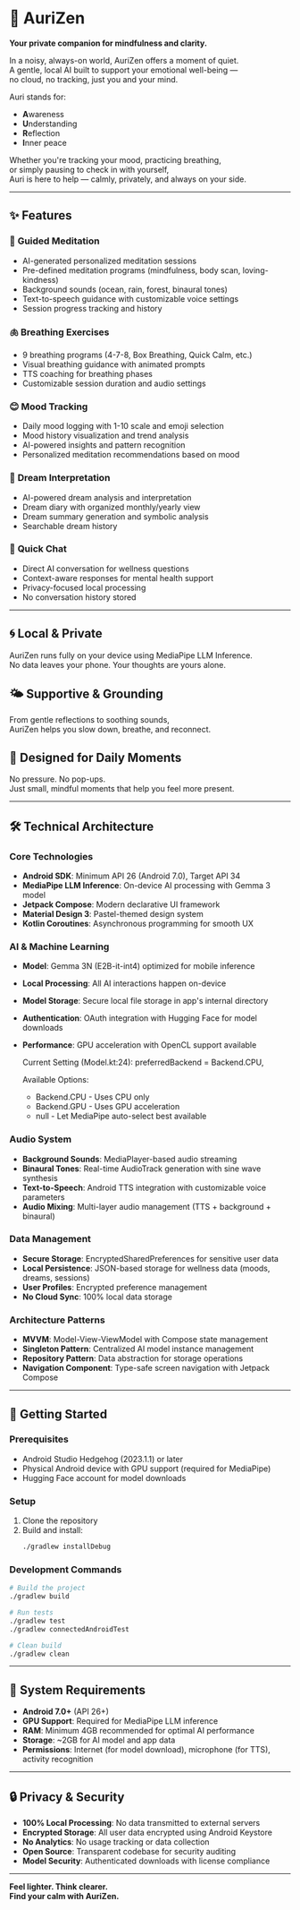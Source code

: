 # 🌿 AuriZen
**Your private companion for mindfulness and clarity.**

In a noisy, always-on world, AuriZen offers a moment of quiet.  
A gentle, local AI built to support your emotional well-being —  
no cloud, no tracking, just you and your mind.

Auri stands for:

- **A**wareness
- **U**nderstanding
- **R**eflection
- **I**nner peace

Whether you're tracking your mood, practicing breathing,  
or simply pausing to check in with yourself,  
Auri is here to help — calmly, privately, and always on your side.

---

## ✨ Features

### 🧘 **Guided Meditation**
- AI-generated personalized meditation sessions
- Pre-defined meditation programs (mindfulness, body scan, loving-kindness)
- Background sounds (ocean, rain, forest, binaural tones)
- Text-to-speech guidance with customizable voice settings
- Session progress tracking and history

### 🫁 **Breathing Exercises**
- 9 breathing programs (4-7-8, Box Breathing, Quick Calm, etc.)
- Visual breathing guidance with animated prompts
- TTS coaching for breathing phases
- Customizable session duration and audio settings

### 😊 **Mood Tracking**
- Daily mood logging with 1-10 scale and emoji selection
- Mood history visualization and trend analysis
- AI-powered insights and pattern recognition
- Personalized meditation recommendations based on mood

### 🌙 **Dream Interpretation**
- AI-powered dream analysis and interpretation
- Dream diary with organized monthly/yearly view
- Dream summary generation and symbolic analysis
- Searchable dream history

### 💬 **Quick Chat**
- Direct AI conversation for wellness questions
- Context-aware responses for mental health support
- Privacy-focused local processing
- No conversation history stored

---

## 🌀 Local & Private
AuriZen runs fully on your device using MediaPipe LLM Inference.  
No data leaves your phone. Your thoughts are yours alone.

## 🌤️ Supportive & Grounding
From gentle reflections to soothing sounds,  
AuriZen helps you slow down, breathe, and reconnect.

## 🌱 Designed for Daily Moments
No pressure. No pop-ups.  
Just small, mindful moments that help you feel more present.

---

## 🛠️ Technical Architecture

### **Core Technologies**
- **Android SDK**: Minimum API 26 (Android 7.0), Target API 34
- **MediaPipe LLM Inference**: On-device AI processing with Gemma 3 model
- **Jetpack Compose**: Modern declarative UI framework
- **Material Design 3**: Pastel-themed design system
- **Kotlin Coroutines**: Asynchronous programming for smooth UX

### **AI & Machine Learning**
- **Model**: Gemma 3N (E2B-it-int4) optimized for mobile inference
- **Local Processing**: All AI interactions happen on-device
- **Model Storage**: Secure local file storage in app's internal directory
- **Authentication**: OAuth integration with Hugging Face for model downloads
- **Performance**: GPU acceleration with OpenCL support available

  Current Setting (Model.kt:24):
  preferredBackend = Backend.CPU,

  Available Options:
  - Backend.CPU - Uses CPU only
  - Backend.GPU - Uses GPU acceleration
  - null - Let MediaPipe auto-select best available

### **Audio System**
- **Background Sounds**: MediaPlayer-based audio streaming
- **Binaural Tones**: Real-time AudioTrack generation with sine wave synthesis
- **Text-to-Speech**: Android TTS integration with customizable voice parameters
- **Audio Mixing**: Multi-layer audio management (TTS + background + binaural)

### **Data Management**
- **Secure Storage**: EncryptedSharedPreferences for sensitive user data
- **Local Persistence**: JSON-based storage for wellness data (moods, dreams, sessions)
- **User Profiles**: Encrypted preference management
- **No Cloud Sync**: 100% local data storage

### **Architecture Patterns**
- **MVVM**: Model-View-ViewModel with Compose state management
- **Singleton Pattern**: Centralized AI model instance management
- **Repository Pattern**: Data abstraction for storage operations
- **Navigation Component**: Type-safe screen navigation with Jetpack Compose


---

## 🚀 Getting Started

### **Prerequisites**
- Android Studio Hedgehog (2023.1.1) or later
- Physical Android device with GPU support (required for MediaPipe)
- Hugging Face account for model downloads

### **Setup**
1. Clone the repository
2. Build and install:
   ```bash
   ./gradlew installDebug
   ```

### **Development Commands**
```bash
# Build the project
./gradlew build

# Run tests
./gradlew test
./gradlew connectedAndroidTest

# Clean build
./gradlew clean
```

---

## 📱 System Requirements

- **Android 7.0+** (API 26+)
- **GPU Support**: Required for MediaPipe LLM inference
- **RAM**: Minimum 4GB recommended for optimal AI performance
- **Storage**: ~2GB for AI model and app data
- **Permissions**: Internet (for model download), microphone (for TTS), activity recognition

---

## 🔒 Privacy & Security

- **100% Local Processing**: No data transmitted to external servers
- **Encrypted Storage**: All user data encrypted using Android Keystore
- **No Analytics**: No usage tracking or data collection
- **Open Source**: Transparent codebase for security auditing
- **Model Security**: Authenticated downloads with license compliance

---

**Feel lighter. Think clearer.**  
**Find your calm with AuriZen.**
